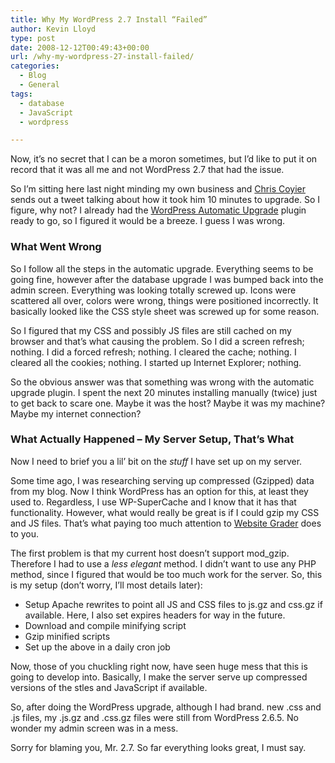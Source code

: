 ```yaml
---
title: Why My WordPress 2.7 Install “Failed”
author: Kevin Lloyd
type: post
date: 2008-12-12T00:49:43+00:00
url: /why-my-wordpress-27-install-failed/
categories:
  - Blog
  - General
tags:
  - database
  - JavaScript
  - wordpress

---
```

Now, it&#8217;s no secret that I can be a moron sometimes, but I&#8217;d like to put it on record that it was all me and not WordPress 2.7 that had the issue.

So I&#8217;m sitting here last night minding my own business and [Chris Coyier][1] sends out a tweet talking about how it took him 10 minutes to upgrade. So I figure, why not? I already had the [WordPress Automatic Upgrade][2] plugin ready to go, so I figured it would be a breeze. I guess I was wrong.

### What Went Wrong

So I follow all the steps in the automatic upgrade. Everything seems to be going fine, however after the database upgrade I was bumped back into the admin screen. Everything was looking totally screwed up. Icons were scattered all over, colors were wrong, things were positioned incorrectly. It basically looked like the CSS style sheet was screwed up for some reason.

So I figured that my CSS and possibly JS files are still cached on my browser and that&#8217;s what causing the problem. So I did a screen refresh; nothing. I did a forced refresh; nothing. I cleared the cache; nothing. I cleared all the cookies; nothing. I started up Internet Explorer; nothing.

So the obvious answer was that something was wrong with the automatic upgrade plugin. I spent the next 20 minutes installing manually (twice) just to get back to scare one. Maybe it was the host? Maybe it was my machine? Maybe my internet connection?

### What Actually Happened &#8211; My Server Setup, That&#8217;s What

Now I need to brief you a lil&#8217; bit on the _stuff_ I have set up on my server.

Some time ago, I was researching serving up compressed (Gzipped) data from my blog. Now I think WordPress has an option for this, at least they used to. Regardless, I use WP-SuperCache and I know that it has that functionality. However, what would really be great is if I could gzip my CSS and JS files. That&#8217;s what paying too much attention to [Website Grader][3] does to you.

The first problem is that my current host doesn&#8217;t support mod_gzip. Therefore I had to use a _less elegant_ method. I didn&#8217;t want to use any PHP method, since I figured that would be too much work for the server. So, this is my setup (don&#8217;t worry, I&#8217;ll most details later):

  * Setup Apache rewrites to point all JS and CSS files to js.gz and css.gz if available. Here, I also set expires headers for way in the future.
  * Download and compile minifying script
  * Gzip minified scripts
  * Set up the above in a daily cron job

Now, those of you chuckling right now, have seen huge mess that this is going to develop into. Basically, I make the server serve up compressed versions of the stles and JavaScript if available.

So, after doing the WordPress upgrade, although I had brand. new .css and .js files, my .js.gz and .css.gz files were still from WordPress 2.6.5. No wonder my admin screen was in a mess.

Sorry for blaming you, Mr. 2.7. So far everything looks great, I must say.

 [1]: http://css-tricks.com/
 [2]: http://wordpress.org/extend/plugins/wordpress-automatic-upgrade/
 [3]: http://website.grader.com/